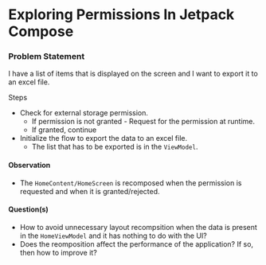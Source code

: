 # Exploring Permissions In Jetpack Compose

### Problem Statement

I have a list of items that is displayed on the screen and I want to export it to an excel file.

Steps
- Check for external storage permission.
   - If permission is not granted - Request for the permission at runtime.
   - If granted, continue
- Initialize the flow to export the data to an excel file.
   - The list that has to be exported is in the `ViewModel`.

#### Observation
- The `HomeContent/HomeScreen` is recomposed when the permission is requested and when it is granted/rejected.

#### Question(s)
- How to avoid unnecessary layout recompsition when the data is present in the `HomeViewModel` and it has nothing to do with the UI?
- Does the reomposition affect the performance of the application? If so, then how to improve it?
